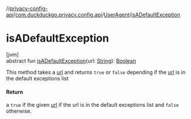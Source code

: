 //[privacy-config-api](../../../index.md)/[com.duckduckgo.privacy.config.api](../index.md)/[UserAgent](index.md)/[isADefaultException](is-a-default-exception.md)

# isADefaultException

[jvm]\
abstract fun [isADefaultException](is-a-default-exception.md)(url: [String](https://kotlinlang.org/api/latest/jvm/stdlib/kotlin/-string/index.html)): [Boolean](https://kotlinlang.org/api/latest/jvm/stdlib/kotlin/-boolean/index.html)

This method takes a [url](is-a-default-exception.md) and returns `true` or `false` depending if the [url](is-a-default-exception.md) is in the default exceptions list

#### Return

a `true` if the given [url](is-a-default-exception.md) if the url is in the default exceptions list and `false` otherwise.
